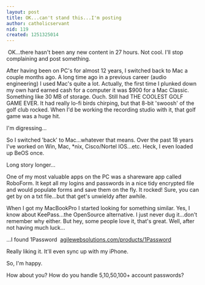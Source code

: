 ```yaml
---
layout: post
title: OK...can't stand this...I'm posting
author: catholicservant
nid: 119
created: 1251325014
---
```

<p>&nbsp;OK...there hasn't been any new content in 27 hours. Not cool. I'll stop complaining and post something.</p>
<p>After having been on PC's for almost 12 years, I switched back to Mac a couple months ago. A long time ago in a previous career (audio engineering) I used Mac's quite a lot. Actually, the first time I plunked down my own hard earned cash for a computer it was $900 for a Mac Classic. Something like 30 MB of storage. Ouch. Still had THE COOLEST GOLF GAME EVER. It had really lo-fi birds chirping, but that 8-bit 'swoosh' of the golf club rocked. When I'd be working the recording studio with it, that golf game was a huge hit.&nbsp;</p>
<p>I'm digressing...</p>
<p>So I switched 'back' to Mac...whatever that means. Over the past 18 years I've worked on Win, Mac, *nix, Cisco/Nortel IOS...etc. Heck, I even loaded up BeOS once.</p>
<p>Long story longer...</p>
<p>One of my most valuable apps on the PC was a shareware app called RoboForm. It kept all my logins and passwords in a nice tidy encrypted file and would populate forms and save them on the fly. It rocked! Sure, you can get by on a txt file...but that get's unwieldy after awhile.</p>
<p>When I got my MacBookPro I started looking for something similar. Yes, I know about KeePass...the OpenSource alternative. I just never dug it...don't remember why either. But hey, some people love it, that's great. Well, after not having much luck...</p>
<p>...I found 1Password&nbsp;&nbsp;<a href="http://agilewebsolutions.com/products/1Password">agilewebsolutions.com/products/1Password</a></p>
<p>Really liking it. It'll even sync up with my iPhone.</p>
<p>So, I'm happy.</p>
<p>How about you? How do you handle 5,10,50,100+ account passwords?&nbsp;</p>
